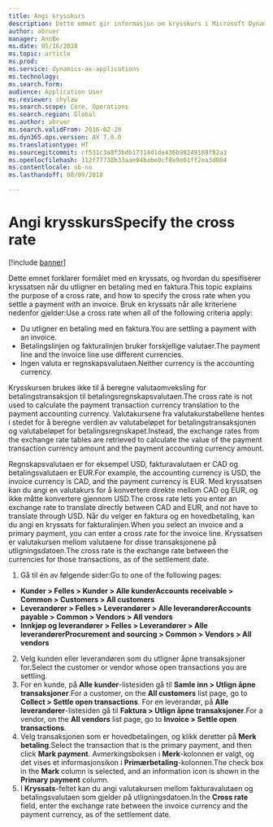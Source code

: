 ```yaml
---
title: Angi krysskurs
description: Dette emnet gir informasjon om krysskurs i Microsoft Dynamics 365 for Finance and Operations.
author: abruer
manager: AnnBe
ms.date: 05/16/2018
ms.topic: article
ms.prod: 
ms.service: dynamics-ax-applications
ms.technology: 
ms.search.form: 
audience: Application User
ms.reviewer: shylaw
ms.search.scope: Core, Operations
ms.search.region: Global
ms.author: abruer
ms.search.validFrom: 2016-02-28
ms.dyn365.ops.version: AX 7.0.0
ms.translationtype: HT
ms.sourcegitcommit: cf531c3a8f3bdb17314d1de436b98249169f82a3
ms.openlocfilehash: 112f77738b33aae94babe0cf8e9e61ff2ea3d004
ms.contentlocale: nb-no
ms.lasthandoff: 08/09/2018

---
```


# <a name="specify-the-cross-rate"></a><span data-ttu-id="82b98-103">Angi krysskurs</span><span class="sxs-lookup"><span data-stu-id="82b98-103">Specify the cross rate</span></span>

[!include [banner](../includes/banner.md)]

<span data-ttu-id="82b98-104">Dette emnet forklarer formålet med en kryssats, og hvordan du spesifiserer kryssatsen når du utligner en betaling med en faktura.</span><span class="sxs-lookup"><span data-stu-id="82b98-104">This topic explains the purpose of a cross rate, and how to specify the cross rate when you settle a payment with an invoice.</span></span> <span data-ttu-id="82b98-105">Bruk en kryssats når alle kriteriene nedenfor gjelder:</span><span class="sxs-lookup"><span data-stu-id="82b98-105">Use a cross rate when all of the following criteria apply:</span></span> 
-   <span data-ttu-id="82b98-106">Du utligner en betaling med en faktura.</span><span class="sxs-lookup"><span data-stu-id="82b98-106">You are settling a payment with an invoice.</span></span> 
-   <span data-ttu-id="82b98-107">Betalingslinjen og fakturalinjen bruker forskjellige valutaer.</span><span class="sxs-lookup"><span data-stu-id="82b98-107">The payment line and the invoice line use different currencies.</span></span> 
-   <span data-ttu-id="82b98-108">Ingen valuta er regnskapsvalutaen.</span><span class="sxs-lookup"><span data-stu-id="82b98-108">Neither currency is the accounting currency.</span></span> 

<span data-ttu-id="82b98-109">Krysskursen brukes ikke til å beregne valutaomveksling for betalingstransaksjon til betalingsregnskapsvalutaen.</span><span class="sxs-lookup"><span data-stu-id="82b98-109">The cross rate is not used to calculate the payment transaction currency translation to the payment accounting currency.</span></span> <span data-ttu-id="82b98-110">Valutakursene fra valutakurstabellene hentes i stedet for å beregne verdien av valutabeløpet for betalingstransaksjonen og valutabeløpet for betalingsregnskapet.</span><span class="sxs-lookup"><span data-stu-id="82b98-110">Instead, the exchange rates from the exchange rate tables are retrieved to calculate the value of the payment transaction currency amount and the payment accounting currency amount.</span></span> 

<span data-ttu-id="82b98-111">Regnskapsvalutaen er for eksempel USD, fakturavalutaen er CAD og betalingsvalutaen er EUR.</span><span class="sxs-lookup"><span data-stu-id="82b98-111">For example, the accounting currency is USD, the invoice currency is CAD, and the payment currency is EUR.</span></span> <span data-ttu-id="82b98-112">Med kryssatsen kan du angi en valutakurs for å konvertere direkte mellom CAD og EUR, og ikke måtte konvertere gjennom USD.</span><span class="sxs-lookup"><span data-stu-id="82b98-112">The cross rate lets you enter an exchange rate to translate directly between CAD and EUR, and not have to translate through USD.</span></span> <span data-ttu-id="82b98-113">Når du velger en faktura og en hovedbetaling, kan du angi en kryssats for fakturalinjen.</span><span class="sxs-lookup"><span data-stu-id="82b98-113">When you select an invoice and a primary payment, you can enter a cross rate for the invoice line.</span></span> <span data-ttu-id="82b98-114">Kryssatsen er valutakursen mellom valutaene for disse transaksjonene på utligningsdatoen.</span><span class="sxs-lookup"><span data-stu-id="82b98-114">The cross rate is the exchange rate between the currencies for those transactions, as of the settlement date.</span></span>

1.  <span data-ttu-id="82b98-115">Gå til én av følgende sider:</span><span class="sxs-lookup"><span data-stu-id="82b98-115">Go to one of the following pages:</span></span>
- <span data-ttu-id="82b98-116">**Kunder > Felles > Kunder > Alle kunder**</span><span class="sxs-lookup"><span data-stu-id="82b98-116">**Accounts receivable > Common > Customers > All customers**</span></span> 
- <span data-ttu-id="82b98-117">**Leverandører > Felles > Leverandører > Alle leverandører**</span><span class="sxs-lookup"><span data-stu-id="82b98-117">**Accounts payable > Common > Vendors > All vendors**</span></span> 
- <span data-ttu-id="82b98-118">**Innkjøp og leverandører > Felles > Leverandører > Alle leverandører**</span><span class="sxs-lookup"><span data-stu-id="82b98-118">**Procurement and sourcing > Common > Vendors > All vendors**</span></span>
2.  <span data-ttu-id="82b98-119">Velg kunden eller leverandøren som du utligner åpne transaksjoner for.</span><span class="sxs-lookup"><span data-stu-id="82b98-119">Select the customer or vendor whose open transactions you are settling.</span></span> 
3.  <span data-ttu-id="82b98-120">For en kunde, på **Alle kunder**-listesiden gå til **Samle inn > Utlign åpne transaksjoner**.</span><span class="sxs-lookup"><span data-stu-id="82b98-120">For a customer, on the **All customers** list page, go to **Collect > Settle open transactions**.</span></span> <span data-ttu-id="82b98-121">For en leverandør, på **Alle leverandører**-listesiden gå til **Faktura > Utlign åpne transaksjoner**.</span><span class="sxs-lookup"><span data-stu-id="82b98-121">For a vendor, on the **All vendors** list page, go to **Invoice > Settle open transactions**.</span></span> 
4.  <span data-ttu-id="82b98-122">Velg transaksjonen som er hovedbetalingen, og klikk deretter på **Merk betaling**.</span><span class="sxs-lookup"><span data-stu-id="82b98-122">Select the transaction that is the primary payment, and then click **Mark payment**.</span></span> <span data-ttu-id="82b98-123">Avmerkingsboksen i **Merk**-kolonnen er valgt, og det vises et informasjonsikon i **Primærbetaling**-kolonnen.</span><span class="sxs-lookup"><span data-stu-id="82b98-123">The check box in the **Mark** column is selected, and an information icon is shown in the **Primary payment** column.</span></span> 
5.  <span data-ttu-id="82b98-124">I **Kryssats**-feltet kan du angi valutakursen mellom fakturavalutaen og betalingsvalutaen som gjelder på utligningsdatoen.</span><span class="sxs-lookup"><span data-stu-id="82b98-124">In the **Cross rate** field, enter the exchange rate between the invoice currency and the payment currency, as of the settlement date.</span></span> 

